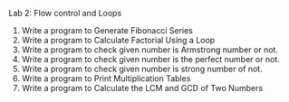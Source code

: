 Lab 2: Flow control and Loops 

1.	Write a program to Generate Fibonacci Series 
2.	Write a program to Calculate Factorial Using a Loop 
3.	Write a program to check given number is Armstrong number or not.
4.	Write a program to check given number is the perfect number or not.
5.	Write a program to check given number is strong number of not.
6.	Write a program to Print Multiplication Tables 
7.	Write a program to Calculate the LCM and GCD of Two Numbers
